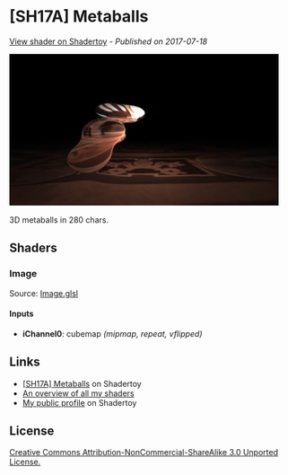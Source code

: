 ﻿# [SH17A] Metaballs
[View shader on Shadertoy](https://www.shadertoy.com/view/Ms2fDh) - _Published on 2017-07-18_ 

![thumbnail](./thumbnail.jpg)

3D metaballs in 280 chars.
## Shaders

### Image

Source: [Image.glsl](./Image.glsl)

#### Inputs

 * **iChannel0**: cubemap _(mipmap, repeat, vflipped)_

## Links
* [[SH17A] Metaballs](https://www.shadertoy.com/view/Ms2fDh) on Shadertoy
* [An overview of all my shaders](https://reindernijhoff.net/shadertoy/)
* [My public profile](https://www.shadertoy.com/user/reinder) on Shadertoy

## License

[Creative Commons Attribution-NonCommercial-ShareAlike 3.0 Unported License.](https://creativecommons.org/licenses/by-nc-sa/3.0/)
